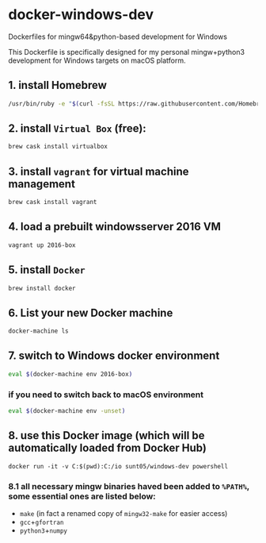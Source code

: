 # docker-windows-dev
Dockerfiles for mingw64&python-based development for Windows


This Dockerfile is specifically designed for my personal mingw+python3 development for Windows targets on macOS platform.

## 1. install Homebrew
``` bash
/usr/bin/ruby -e "$(curl -fsSL https://raw.githubusercontent.com/Homebrew/install/master/install)"
```
## 2. install `Virtual Box` (free):
``` bash
brew cask install virtualbox
```
## 3. install `vagrant` for virtual machine management
``` bash
brew cask install vagrant
```
## 4. load a prebuilt windowsserver 2016 VM
``` bash
vagrant up 2016-box
```
## 5. install `Docker`
``` bash
brew install docker
```

## 6. List your new Docker machine
``` bash
docker-machine ls
```

## 7. switch to Windows docker environment
``` bash
eval $(docker-machine env 2016-box)
```

### if you need to switch back to macOS environment
``` bash
eval $(docker-machine env -unset)
```

## 8. use this Docker image (which will be automatically loaded from Docker Hub)
```
docker run -it -v C:$(pwd):C:/io sunt05/windows-dev powershell
```

### 8.1 all necessary mingw binaries haved been added to `%PATH%`, some essential ones are listed below:
  * `make` (in fact a renamed copy of `mingw32-make` for easier access)
  * `gcc`+`gfortran`
  * `python3`+`numpy`

